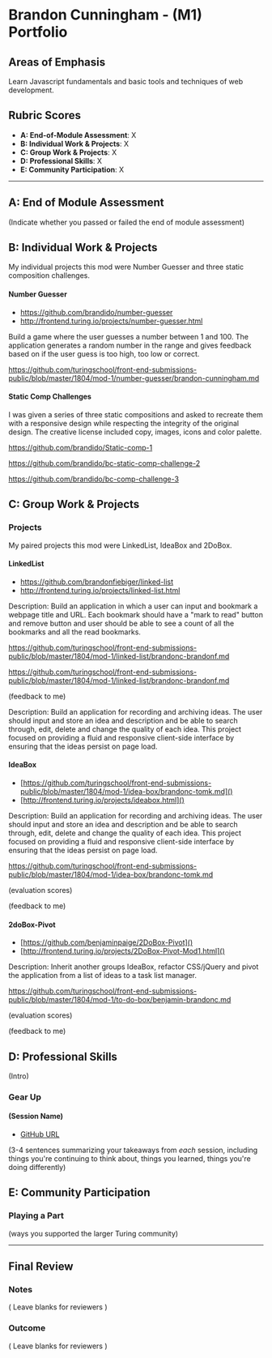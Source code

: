 # Brandon Cunningham - (M1) Portfolio

## Areas of Emphasis

Learn Javascript fundamentals and basic tools and techniques of web development.

## Rubric Scores

* **A: End-of-Module Assessment**: X
* **B: Individual Work & Projects**: X
* **C: Group Work & Projects**: X
* **D: Professional Skills**: X
* **E: Community Participation**: X

-----------------------

## A: End of Module Assessment

(Indicate whether you passed or failed the end of module assessment)


## B: Individual Work & Projects

My individual projects this mod were Number Guesser and three static composition challenges.

#### Number Guesser

* https://github.com/brandido/number-guesser
* http://frontend.turing.io/projects/number-guesser.html

Build a game where the user guesses a number between 1 and 100.  The application generates a random number in the range and gives feedback based on if the user guess is too high, too low or correct.

https://github.com/turingschool/front-end-submissions-public/blob/master/1804/mod-1/number-guesser/brandon-cunningham.md

#### Static Comp Challenges

I was given a series of three static compositions and asked to recreate them with a responsive design while respecting the integrity of the original design. The creative license included copy, images, icons and color palette.

https://github.com/brandido/Static-comp-1

https://github.com/brandido/bc-static-comp-challenge-2

https://github.com/brandido/bc-comp-challenge-3

## C: Group Work & Projects

### Projects

My paired projects this mod were LinkedList, IdeaBox and 2DoBox.

#### LinkedList

* https://github.com/brandonfiebiger/linked-list
* http://frontend.turing.io/projects/linked-list.html

Description: Build an application in which a user can input and bookmark a webpage title and URL. Each bookmark should have a "mark to read" button and remove button and user should be able to see a count of all the bookmarks and all the read bookmarks.

https://github.com/turingschool/front-end-submissions-public/blob/master/1804/mod-1/linked-list/brandonc-brandonf.md

https://github.com/turingschool/front-end-submissions-public/blob/master/1804/mod-1/linked-list/brandonc-brandonf.md

(feedback to me)


Description: Build an application for recording and archiving ideas. The user should input and store an idea and description and be able to search through, edit, delete and change the quality of each idea. This project focused on providing a fluid and responsive client-side interface by ensuring that the ideas persist on page load.

#### IdeaBox

* [https://github.com/turingschool/front-end-submissions-public/blob/master/1804/mod-1/idea-box/brandonc-tomk.md]()
* [http://frontend.turing.io/projects/ideabox.html]()

Description: Build an application for recording and archiving ideas. The user should input and store an idea and description and be able to search through, edit, delete and change the quality of each idea. This project focused on providing a fluid and responsive client-side interface by ensuring that the ideas persist on page load.

https://github.com/turingschool/front-end-submissions-public/blob/master/1804/mod-1/idea-box/brandonc-tomk.md

(evaluation scores)

(feedback to me)



#### 2doBox-Pivot

* [https://github.com/benjaminpaige/2DoBox-Pivot]()
* [http://frontend.turing.io/projects/2DoBox-Pivot-Mod1.html]()

Description: Inherit another groups IdeaBox, refactor CSS/jQuery and pivot the application from a list of ideas to a task list manager.

https://github.com/turingschool/front-end-submissions-public/blob/master/1804/mod-1/to-do-box/benjamin-brandonc.md

(evaluation scores)

(feedback to me)

## D: Professional Skills
(Intro)

### Gear Up
#### (Session Name)

* [GitHub URL]()

(3-4 sentences summarizing your takeaways from _each_ session, including things you're continuing to think about, things you learned, things you're doing differently)

## E: Community Participation

### Playing a Part

(ways you supported the larger Turing community)

------------------

## Final Review

### Notes

( Leave blanks for reviewers )

### Outcome

( Leave blanks for reviewers )
